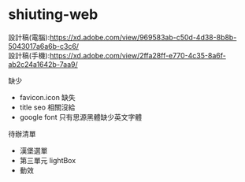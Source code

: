 # shiuting-web
設計稿(電腦):https://xd.adobe.com/view/969583ab-c50d-4d38-8b8b-5043017a6a6b-c3c6/<br>
設計稿(手機):https://xd.adobe.com/view/2ffa28ff-e770-4c35-8a6f-ab2c24a1642b-7aa9/

缺少
- favicon.icon 缺失
- title seo 相關沒給
- google font 只有思源黑體缺少英文字體

待辦清單
- 漢堡選單
- 第三單元 lightBox
- 動效